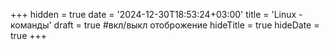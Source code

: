 +++
hidden = true
date = '2024-12-30T18:53:24+03:00'
title = 'Linux - команды'
draft = true  #вкл/выкл отоброжение
hideTitle = true 
hideDate = true
+++